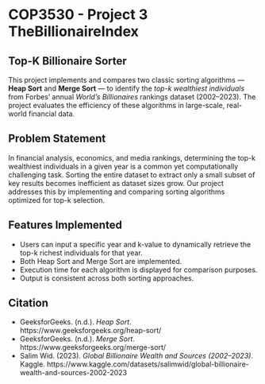 <H1> COP3530 - Project 3 TheBillionaireIndex</h1>

<H2> Top-K Billionaire Sorter</h2>
This project implements and compares two classic sorting algorithms 
— <b>Heap Sort</b> and <b>Merge Sort</b> — to identify the <i>top-k 
wealthiest individuals</i> from Forbes’ annual <i>World’s Billionaires</i> 
rankings dataset (2002–2023). The project evaluates the efficiency of 
these algorithms in large-scale, real-world financial data.


<H2> Problem Statement </H2>

In financial analysis, economics, and media rankings, determining the
top-k wealthiest individuals in a given year is a common yet 
computationally challenging task. Sorting the entire dataset to extract
only a small subset of key results becomes inefficient as dataset sizes
grow. Our project addresses this by implementing and comparing sorting 
algorithms optimized for top-k selection.

<H2> Features Implemented </H2>

<ul>
  <li>Users can input a specific year and k-value to dynamically retrieve the top-k richest individuals for that year.</li>
  <li>Both Heap Sort and Merge Sort are implemented.</li>
  <li>Execution time for each algorithm is displayed for comparison purposes.</li>
  <li>Output is consistent across both sorting approaches.</li>
</ul>

<H2> Citation </H2>

<ul>
  <li>GeeksforGeeks. (n.d.). <i>Heap Sort</i>. https://www.geeksforgeeks.org/heap-sort/</li>
  <li>GeeksforGeeks. (n.d.). <i>Merge Sort</i>. https://www.geeksforgeeks.org/merge-sort/</li>
  <li>Salim Wid. (2023). <i>Global Billionaire Wealth and Sources (2002–2023)</i>. Kaggle. https://www.kaggle.com/datasets/salimwid/global-billionaire-wealth-and-sources-2002-2023</li>
</ul>
